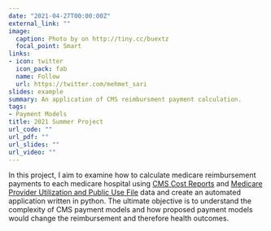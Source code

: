 ```yaml
---
date: "2021-04-27T00:00:00Z"
external_link: ""
image:
  caption: Photo by on http://tiny.cc/buextz
  focal_point: Smart
links:
- icon: twitter
  icon_pack: fab
  name: Follow
  url: https://twitter.com/mehmet_sari
slides: example
summary: An application of CMS reimbursment payment calculation.
tags:
- Payment Models
title: 2021 Summer Project
url_code: ""
url_pdf: ""
url_slides: ""
url_video: ""
---
```


In this project, I aim to examine how to calculate medicare reimbursement payments to each medicare hospital using [CMS Cost Reports](https://www.cms.gov/Research-Statistics-Data-and-Systems/Downloadable-Public-Use-Files/Cost-Reports) and [Medicare Provider Utilization and Public Use File](https://www.cms.gov/Research-Statistics-Data-and-Systems/Statistics-Trends-and-Reports/Medicare-Provider-Charge-Data/Inpatient)  data and create an automated application written in python. The ultimate objective is to understand the complexity of CMS payment models and how proposed payment models would change the reimbursement and therefore health outcomes.
